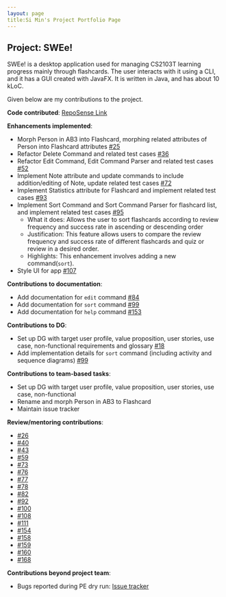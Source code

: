 ```yaml
---
layout: page
title:Si Min's Project Portfolio Page
---
```


## Project: SWEe!

SWEe! is a desktop application used for managing CS2103T learning progress mainly through flashcards. The user interacts with it using a CLI, and it has a GUI created with JavaFX. It is written in Java, and has about 10 kLoC.

Given below are my contributions to the project.

**Code contributed**: [RepoSense Link](https://nus-cs2103-ay2021s1.github.io/tp-dashboard/#breakdown=true&search=minzzelo)

**Enhancements implemented**:
* Morph Person in AB3 into Flashcard, morphing related attributes of Person into Flashcard attributes [#25](https://github.com/AY2021S1-CS2103T-T17-2/tp/pull/25)
* Refactor Delete Command and related test cases [#36](https://github.com/AY2021S1-CS2103T-T17-2/tp/pull/36)
* Refactor Edit Command, Edit Command Parser and related test cases [#52](https://github.com/AY2021S1-CS2103T-T17-2/tp/pull/52)
* Implement Note attribute and update commands to include addition/editing of Note, update related test cases [#72](https://github.com/AY2021S1-CS2103T-T17-2/tp/pull/72)
* Implement Statistics attribute for Flashcard and implement related test cases [#93](https://github.com/AY2021S1-CS2103T-T17-2/tp/pull/93)
* Implement Sort Command and Sort Command Parser for flashcard list, and implement related test cases [#95](https://github.com/AY2021S1-CS2103T-T17-2/tp/pull/95)
    * What it does: Allows the user to sort flashcards according to review frequency and success rate in ascending or descending order
    * Justification: This feature allows users to compare the review frequency and success rate of different flashcards and quiz or review in a desired order.
    * Highlights: This enhancement involves adding a new command(`sort`).
* Style UI for app [#107](https://github.com/AY2021S1-CS2103T-T17-2/tp/pull/107)

**Contributions to documentation**:
* Add documentation for `edit` command [#84](https://github.com/AY2021S1-CS2103T-T17-2/tp/pull/84)
* Add documentation for `sort` command [#99](https://github.com/AY2021S1-CS2103T-T17-2/tp/pull/99)
* Add documentation for `help` command [#153](https://github.com/AY2021S1-CS2103T-T17-2/tp/pull/153)

**Contributions to DG**:
* Set up DG with target user profile, value proposition, user stories, use case, non-functional requirements and glossary [#18](https://github.com/AY2021S1-CS2103T-T17-2/tp/pull/18)
* Add implementation details for `sort` command (including activity and sequence diagrams) [#99](https://github.com/AY2021S1-CS2103T-T17-2/tp/pull/99)

**Contributions to team-based tasks**:
* Set up DG with target user profile, value proposition, user stories, use case, non-functional 
* Rename and morph Person in AB3 to Flashcard
* Maintain issue tracker

**Review/mentoring contributions**:
* [#26](https://github.com/AY2021S1-CS2103T-T17-2/tp/pull/26)
* [#40](https://github.com/AY2021S1-CS2103T-T17-2/tp/pull/40)
* [#43](https://github.com/AY2021S1-CS2103T-T17-2/tp/pull/43)
* [#59](https://github.com/AY2021S1-CS2103T-T17-2/tp/pull/59)
* [#73](https://github.com/AY2021S1-CS2103T-T17-2/tp/pull/73)
* [#76](https://github.com/AY2021S1-CS2103T-T17-2/tp/pull/76)
* [#77](https://github.com/AY2021S1-CS2103T-T17-2/tp/pull/77)
* [#78](https://github.com/AY2021S1-CS2103T-T17-2/tp/pull/78)
* [#82](https://github.com/AY2021S1-CS2103T-T17-2/tp/pull/82)
* [#92](https://github.com/AY2021S1-CS2103T-T17-2/tp/pull/92)
* [#100](https://github.com/AY2021S1-CS2103T-T17-2/tp/pull/100)
* [#108](https://github.com/AY2021S1-CS2103T-T17-2/tp/pull/108)
* [#111](https://github.com/AY2021S1-CS2103T-T17-2/tp/pull/111)
* [#154](https://github.com/AY2021S1-CS2103T-T17-2/tp/pull/154)
* [#158](https://github.com/AY2021S1-CS2103T-T17-2/tp/pull/158)
* [#159](https://github.com/AY2021S1-CS2103T-T17-2/tp/pull/159)
* [#160](https://github.com/AY2021S1-CS2103T-T17-2/tp/pull/160)
* [#168](https://github.com/AY2021S1-CS2103T-T17-2/tp/pull/168)

**Contributions beyond project team**:
* Bugs reported during PE dry run: [Issue tracker](https://github.com/minzzelo/ped/issues)

